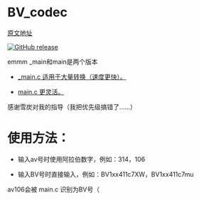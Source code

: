 # BV_codec

[原文地址](https://www.zhihu.com/question/381784377/answer/1099438784)

[![GitHub release](https://img.shields.io/github/v/release/poly000/BV_codec.svg)]()

emmm _main和main是两个版本

* [_main.c 适用于大量转换（速度更快）。](_main.c)

* [main.c 更灵活。](main.c)

感谢雪炭对我的指导（我把优先级搞错了……）

# 使用方法：

* 输入av号时使用阿拉伯数字，例如：314，106

* 输入BV号时直接输入，例如：BV1xx411c7XW，BV1xx411c7mu



av106会被 main.c 识别为BV号（
